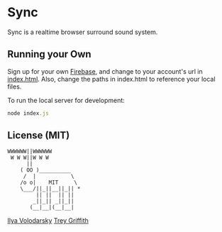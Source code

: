 # Sync
Sync is a realtime browser surround sound system.

## Running your Own
Sign up for your own [Firebase](https://firebase.com), and change to your account's url in [index.html](https://github.com/ivolo/sync/blob/master/boot/index.html). Also, change the paths in index.html to reference your local files.

To run the local server for development:
```javascript
node index.js
```

## License (MIT)

```
WWWWWW||WWWWWW
 W W W||W W W
      ||
    ( OO )__________
     /  |           \
    /o o|    MIT     \
    \___/||_||__||_|| *
         || ||  || ||
        _||_|| _||_||
       (__|__|(__|__|
```


[Ilya Volodarsky](https://twitter.com/ivolo)
[Trey Griffith](https://github.com/treygriffith)
